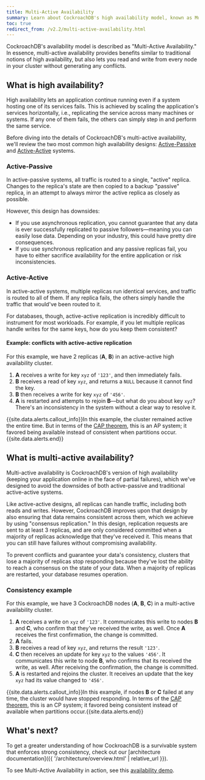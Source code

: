 ```yaml
---
title: Multi-Active Availability
summary: Learn about CockroachDB's high availability model, known as Multi-Active Availability.
toc: true
redirect_from: /v2.2/multi-active-availability.html
---
```


CockroachDB's availability model is described as "Multi-Active Availability." In essence, multi-active availability provides benefits similar to traditional notions of high availability, but also lets you read and write from every node in your cluster without generating any conflicts.


## What is high availability?

High availability lets an application continue running even if a system hosting one of its services fails. This is achieved by scaling the application's services horizontally, i.e., replicating the service across many machines or systems. If any one of them fails, the others can simply step in and perform the same service.

Before diving into the details of CockroachDB's multi-active availability, we'll review the two most common high availability designs: [Active-Passive](#active-passive) and [Active-Active](#active-active) systems.

### Active-Passive

In active-passive systems, all traffic is routed to a single, "active" replica. Changes to the replica's state are then copied to a backup "passive" replica, in an attempt to always mirror the active replica as closely as possible.

However, this design has downsides:

- If you use asynchronous replication, you cannot guarantee that any data is ever successfully replicated to passive followers––meaning you can easily lose data. Depending on your industry, this could have pretty dire consequences.
- If you use synchronous replication and any passive replicas fail, you have to either sacrifice availability for the entire application or risk inconsistencies.

### Active-Active

In active-active systems, multiple replicas run identical services, and traffic is routed to all of them. If any replica fails, the others simply handle the traffic that would've been routed to it.

For databases, though, active-active replication is incredibly difficult to instrument for most workloads. For example, if you let multiple replicas handle writes for the same keys, how do you keep them consistent?

#### Example: conflicts with active-active replication

For this example, we have 2 replicas (**A**, **B**) in an active-active high availability cluster.

1. **A** receives a write for key `xyz` of `'123'`, and then immediately fails.
2. **B** receives a read of key `xyz`, and returns a `NULL` because it cannot find the key.
3. **B** then receives a write for key `xyz` of `'456'`.
4. **A** is restarted and attempts to rejoin **B**––but what do you about key `xyz`? There's an inconsistency in the system without a clear way to resolve it.

{{site.data.alerts.callout_info}}In this example, the cluster remained active the entire time. But in terms of the <a href="https://en.wikipedia.org/wiki/CAP_theorem">CAP theorem</a>, this is an AP system; it favored being available instead of consistent when partitions occur.{{site.data.alerts.end}}

## What is multi-active availability?

Multi-active availability is CockroachDB's version of high availability (keeping your application online in the face of partial failures), which we've designed to avoid the downsides of both active-passive and traditional active-active systems.

Like active-active designs, all replicas can handle traffic, including both reads and writes. However, CockroachDB improves upon that design by also ensuring that data remains consistent across them, which we achieve by using "consensus replication." In this design, replication requests are sent to at least 3 replicas, and are only considered committed when a majority of replicas acknowledge that they've received it. This means that you can still have failures without compromising availability.

To prevent conflicts and guarantee your data's consistency, clusters that lose a majority of replicas stop responding because they've lost the ability to reach a consensus on the state of your data. When a majority of replicas are restarted, your database resumes operation.

### Consistency example

For this example, we have 3 CockroachDB nodes (**A**, **B**, **C**) in a multi-active availability cluster.

1. **A** receives a write on `xyz` of `'123'`. It communicates this write to nodes **B** and **C**, who confirm that they've received the write, as well. Once **A** receives the first confirmation, the change is committed.
2. **A** fails.
3. **B** receives a read of key `xyz`, and returns the result `'123'`.
4. **C** then receives an update for key `xyz` to the values `'456'`. It communicates this write to node **B**, who confirms that its received the write, as well. After receiving the confirmation, the change is committed.
5. **A** is restarted and rejoins the cluster. It receives an update that the key `xyz` had its value changed to `'456'`.

{{site.data.alerts.callout_info}}In this example, if nodes <strong>B</strong> or <strong>C</strong> failed at any time, the cluster would have stopped responding. In terms of the <a href="https://en.wikipedia.org/wiki/CAP_theorem">CAP theorem</a>, this is an CP system; it favored being consistent instead of available when partitions occur.{{site.data.alerts.end}}

## What's next?

To get a greater understanding of how CockroachDB is a survivable system that enforces strong consistency, check out our [architecture documentation]({{ '/architecture/overview.html' | relative_url }}).

To see Multi-Active Availability in action, see this [availability demo](demo-fault-tolerance-and-recovery.html).
